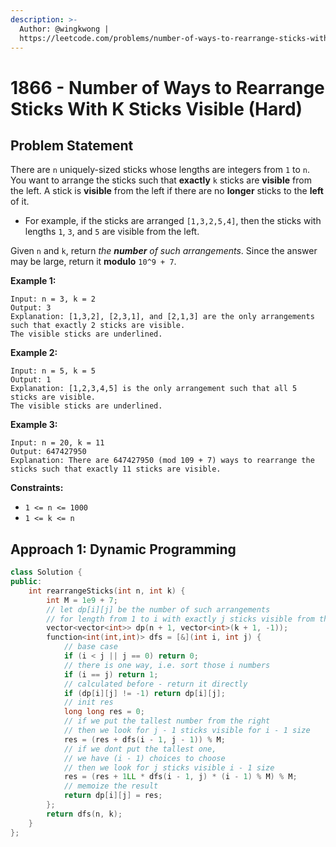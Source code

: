 ```yaml
---
description: >-
  Author: @wingkwong |
  https://leetcode.com/problems/number-of-ways-to-rearrange-sticks-with-k-sticks-visible/
---
```


# 1866 - Number of Ways to Rearrange Sticks With K Sticks Visible (Hard)

## Problem Statement

There are `n` uniquely-sized sticks whose lengths are integers from `1` to `n`. You want to arrange the sticks such that **exactly** `k` sticks are **visible** from the left. A stick is **visible** from the left if there are no **longer** sticks to the **left** of it.

* For example, if the sticks are arranged `[1,3,2,5,4]`, then the sticks with lengths `1`, `3`, and `5` are visible from the left.

Given `n` and `k`, return _the **number** of such arrangements_. Since the answer may be large, return it **modulo** `10^9 + 7`.

**Example 1:**

```
Input: n = 3, k = 2
Output: 3
Explanation: [1,3,2], [2,3,1], and [2,1,3] are the only arrangements such that exactly 2 sticks are visible.
The visible sticks are underlined.
```

**Example 2:**

```
Input: n = 5, k = 5
Output: 1
Explanation: [1,2,3,4,5] is the only arrangement such that all 5 sticks are visible.
The visible sticks are underlined.
```

**Example 3:**

```
Input: n = 20, k = 11
Output: 647427950
Explanation: There are 647427950 (mod 109 + 7) ways to rearrange the sticks such that exactly 11 sticks are visible.
```

**Constraints:**

* `1 <= n <= 1000`
* `1 <= k <= n`

## Approach 1: Dynamic Programming

```cpp
class Solution {
public:
    int rearrangeSticks(int n, int k) {
        int M = 1e9 + 7;
        // let dp[i][j] be the number of such arrangements
        // for length from 1 to i with exactly j sticks visible from the left
        vector<vector<int>> dp(n + 1, vector<int>(k + 1, -1));
        function<int(int,int)> dfs = [&](int i, int j) {
            // base case
            if (i < j || j == 0) return 0;
            // there is one way, i.e. sort those i numbers
            if (i == j) return 1;
            // calculated before - return it directly
            if (dp[i][j] != -1) return dp[i][j];
            // init res
            long long res = 0;
            // if we put the tallest number from the right
            // then we look for j - 1 sticks visible for i - 1 size
            res = (res + dfs(i - 1, j - 1)) % M;
            // if we dont put the tallest one, 
            // we have (i - 1) choices to choose
            // then we look for j sticks visible i - 1 size
            res = (res + 1LL * dfs(i - 1, j) * (i - 1) % M) % M;
            // memoize the result
            return dp[i][j] = res;
        };
        return dfs(n, k);
    }
};
```
